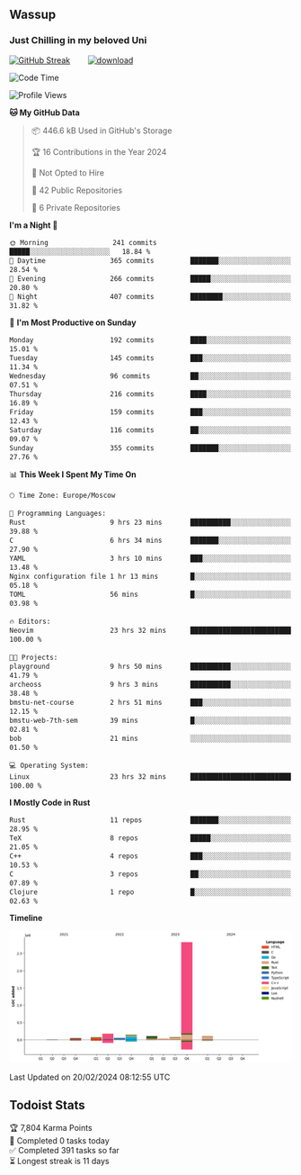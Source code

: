 ## Wassup 
### Just Chilling in my beloved Uni 

<!--
-->

[![GitHub Streak](http://github-readme-streak-stats.herokuapp.com?user=archeoss&theme=shades-of-purple&hide_border=true&date_format=j%20M%5B%20Y%5D)](https://git.io/streak-stats)&nbsp;&nbsp;&nbsp;&nbsp;&nbsp;&nbsp;&nbsp;&nbsp;[![download](https://user-images.githubusercontent.com/68448737/147796309-d8b65b1d-4dde-40d9-b03a-2b42aaa6cd43.jpeg)
](http://bmstu.ru/)

<!--START_SECTION:waka-->
![Code Time](http://img.shields.io/badge/Code%20Time-2%2C523%20hrs%204%20mins-blue)

![Profile Views](http://img.shields.io/badge/Profile%20Views-0-blue)

**🐱 My GitHub Data** 

> 📦 446.6 kB Used in GitHub's Storage 
 > 
> 🏆 16 Contributions in the Year 2024
 > 
> 🚫 Not Opted to Hire
 > 
> 📜 42 Public Repositories 
 > 
> 🔑 6 Private Repositories 
 > 
**I'm a Night 🦉** 

```text
🌞 Morning                241 commits         █████░░░░░░░░░░░░░░░░░░░░   18.84 % 
🌆 Daytime                365 commits         ███████░░░░░░░░░░░░░░░░░░   28.54 % 
🌃 Evening                266 commits         █████░░░░░░░░░░░░░░░░░░░░   20.80 % 
🌙 Night                  407 commits         ████████░░░░░░░░░░░░░░░░░   31.82 % 
```
📅 **I'm Most Productive on Sunday** 

```text
Monday                   192 commits         ████░░░░░░░░░░░░░░░░░░░░░   15.01 % 
Tuesday                  145 commits         ███░░░░░░░░░░░░░░░░░░░░░░   11.34 % 
Wednesday                96 commits          ██░░░░░░░░░░░░░░░░░░░░░░░   07.51 % 
Thursday                 216 commits         ████░░░░░░░░░░░░░░░░░░░░░   16.89 % 
Friday                   159 commits         ███░░░░░░░░░░░░░░░░░░░░░░   12.43 % 
Saturday                 116 commits         ██░░░░░░░░░░░░░░░░░░░░░░░   09.07 % 
Sunday                   355 commits         ███████░░░░░░░░░░░░░░░░░░   27.76 % 
```


📊 **This Week I Spent My Time On** 

```text
🕑︎ Time Zone: Europe/Moscow

💬 Programming Languages: 
Rust                     9 hrs 23 mins       ██████████░░░░░░░░░░░░░░░   39.88 % 
C                        6 hrs 34 mins       ███████░░░░░░░░░░░░░░░░░░   27.90 % 
YAML                     3 hrs 10 mins       ███░░░░░░░░░░░░░░░░░░░░░░   13.48 % 
Nginx configuration file 1 hr 13 mins        █░░░░░░░░░░░░░░░░░░░░░░░░   05.18 % 
TOML                     56 mins             █░░░░░░░░░░░░░░░░░░░░░░░░   03.98 % 

🔥 Editors: 
Neovim                   23 hrs 32 mins      █████████████████████████   100.00 % 

🐱‍💻 Projects: 
playground               9 hrs 50 mins       ██████████░░░░░░░░░░░░░░░   41.79 % 
archeoss                 9 hrs 3 mins        ██████████░░░░░░░░░░░░░░░   38.48 % 
bmstu-net-course         2 hrs 51 mins       ███░░░░░░░░░░░░░░░░░░░░░░   12.15 % 
bmstu-web-7th-sem        39 mins             █░░░░░░░░░░░░░░░░░░░░░░░░   02.81 % 
bob                      21 mins             ░░░░░░░░░░░░░░░░░░░░░░░░░   01.50 % 

💻 Operating System: 
Linux                    23 hrs 32 mins      █████████████████████████   100.00 % 
```

**I Mostly Code in Rust** 

```text
Rust                     11 repos            ███████░░░░░░░░░░░░░░░░░░   28.95 % 
TeX                      8 repos             █████░░░░░░░░░░░░░░░░░░░░   21.05 % 
C++                      4 repos             ███░░░░░░░░░░░░░░░░░░░░░░   10.53 % 
C                        3 repos             ██░░░░░░░░░░░░░░░░░░░░░░░   07.89 % 
Clojure                  1 repo              █░░░░░░░░░░░░░░░░░░░░░░░░   02.63 % 
```



**Timeline**

![Lines of Code chart](https://raw.githubusercontent.com/archeoss/archeoss/master/assets/bar_graph.png)


 Last Updated on 20/02/2024 08:12:55 UTC
<!--END_SECTION:waka-->

## Todoist Stats

<!-- TODO-IST:START -->
🏆  7,804 Karma Points           
🌸  Completed 0 tasks today           
✅  Completed 391 tasks so far           
⏳  Longest streak is 11 days
<!-- TODO-IST:END -->
